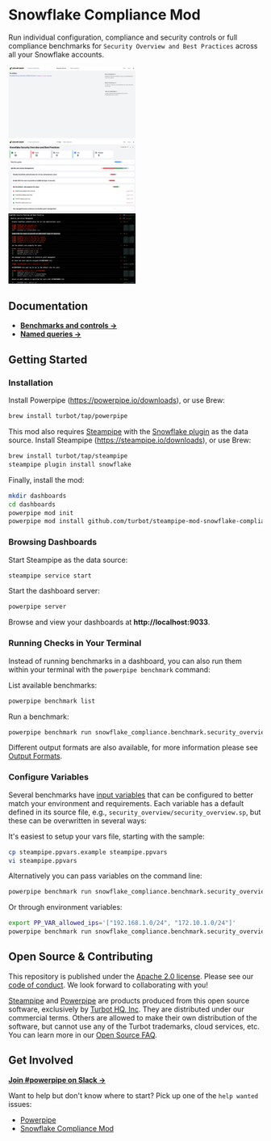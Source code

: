 # Snowflake Compliance Mod

Run individual configuration, compliance and security controls or full compliance benchmarks for `Security Overview and Best Practices` across all your Snowflake accounts.

<img src="https://raw.githubusercontent.com/turbot/steampipe-mod-snowflake-compliance/main/docs/snowflake_compliance_dashboard.png" width="50%" type="thumbnail"/>
<img src="https://raw.githubusercontent.com/turbot/steampipe-mod-snowflake-compliance/main/docs/snowflake_compliance_best_practices.png" width="50%" type="thumbnail"/>
<img src="https://raw.githubusercontent.com/turbot/steampipe-mod-snowflake-compliance/main/docs/snowflake_compliance_terminal.png" width="50%" type="thumbnail"/>

## Documentation

- **[Benchmarks and controls →](https://hub.powerpipe.io/mods/turbot/snowflake_compliance/controls)**
- **[Named queries →](https://hub.powerpipe.io/mods/turbot/snowflake_compliance/queries)**

## Getting Started

### Installation

Install Powerpipe (https://powerpipe.io/downloads), or use Brew:

```sh
brew install turbot/tap/powerpipe
```

This mod also requires [Steampipe](https://steampipe.io) with the [Snowflake plugin](https://hub.steampipe.io/plugins/turbot/snowflake) as the data source. Install Steampipe (https://steampipe.io/downloads), or use Brew:

```sh
brew install turbot/tap/steampipe
steampipe plugin install snowflake
```

Finally, install the mod:

```sh
mkdir dashboards
cd dashboards
powerpipe mod init
powerpipe mod install github.com/turbot/steampipe-mod-snowflake-compliance
```

### Browsing Dashboards

Start Steampipe as the data source:

```sh
steampipe service start
```

Start the dashboard server:

```sh
powerpipe server
```

Browse and view your dashboards at **http://localhost:9033**.

### Running Checks in Your Terminal

Instead of running benchmarks in a dashboard, you can also run them within your
terminal with the `powerpipe benchmark` command:

List available benchmarks:

```sh
powerpipe benchmark list
```

Run a benchmark:

```sh
powerpipe benchmark run snowflake_compliance.benchmark.security_overview_network_security
```

Different output formats are also available, for more information please see
[Output Formats](https://powerpipe.io/docs/reference/cli/benchmark#output-formats).

### Configure Variables

Several benchmarks have [input variables](https://powerpipe.io/docs/build/mod-variables#input-variables) that can be configured to better match your environment and requirements. Each variable has a default defined in its source file, e.g., `security_overview/security_overview.sp`, but these can be overwritten in several ways:

It's easiest to setup your vars file, starting with the sample:

```sh
cp steampipe.ppvars.example steampipe.ppvars
vi steampipe.ppvars
```

Alternatively you can pass variables on the command line:

```sh
powerpipe benchmark run snowflake_compliance.benchmark.security_overview_network_security --var 'allowed_ips=["192.168.1.0/24", "172.10.1.0/24"]'
```

Or through environment variables:

```sh
export PP_VAR_allowed_ips='["192.168.1.0/24", "172.10.1.0/24"]'
powerpipe benchmark run snowflake_compliance.benchmark.security_overview_network_security
```

## Open Source & Contributing

This repository is published under the [Apache 2.0 license](https://www.apache.org/licenses/LICENSE-2.0). Please see our [code of conduct](https://github.com/turbot/.github/blob/main/CODE_OF_CONDUCT.md). We look forward to collaborating with you!

[Steampipe](https://steampipe.io) and [Powerpipe](https://powerpipe.io) are products produced from this open source software, exclusively by [Turbot HQ, Inc](https://turbot.com). They are distributed under our commercial terms. Others are allowed to make their own distribution of the software, but cannot use any of the Turbot trademarks, cloud services, etc. You can learn more in our [Open Source FAQ](https://turbot.com/open-source).

## Get Involved

**[Join #powerpipe on Slack →](https://turbot.com/community/join)**

Want to help but don't know where to start? Pick up one of the `help wanted` issues:

- [Powerpipe](https://github.com/turbot/powerpipe/labels/help%20wanted)
- [Snowflake Compliance Mod](https://github.com/turbot/steampipe-mod-snowflake-compliance/labels/help%20wanted)